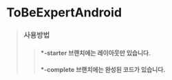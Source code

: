 # ToBeExpertAndroid

> ###  사용방법
>> #### *-starter 브랜치에는 레이아웃만 있습니다.
>> #### *-complete 브랜치에는 완성된 코드가 있습니다.
